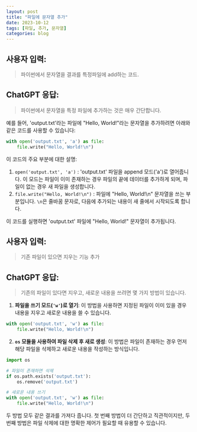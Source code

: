 ```yaml
---
layout: post
title: "파일에 문자열 추가"
date: 2023-10-12
tags: [파일, 추가, 문자열]
categories: blog
---
```


## 사용자 입력:
> 파이썬에서 문자열을 결과를 특정파일에 add하는 코드.

## ChatGPT 응답:
> 파이썬에서 문자열을 특정 파일에 추가하는 것은 매우 간단합니다. 

예를 들어, 'output.txt'라는 파일에 "Hello, World!"라는 문자열을 추가하려면 아래와 같은 코드를 사용할 수 있습니다:

```python
with open('output.txt', 'a') as file:
    file.write("Hello, World!\n")
```

이 코드의 주요 부분에 대한 설명:

1. `open('output.txt', 'a')` : 'output.txt' 파일을 append 모드('a')로 열어줍니다. 이 모드는 파일이 이미 존재하는 경우 파일의 끝에 데이터를 추가하게 되며, 파일이 없는 경우 새 파일을 생성합니다.
2. `file.write("Hello, World!\n")` : 파일에 "Hello, World!\n" 문자열을 쓰는 부분입니다. `\n`은 줄바꿈 문자로, 다음에 추가되는 내용이 새 줄에서 시작되도록 합니다.

이 코드를 실행하면 'output.txt' 파일에 "Hello, World!" 문자열이 추가됩니다.

## 사용자 입력:
> 기존 파일이 있으면 지우는 기능 추가

## ChatGPT 응답:
> 기존의 파일이 있다면 지우고, 새로운 내용을 쓰려면 몇 가지 방법이 있습니다. 

1. **파일을 쓰기 모드(`'w'`)로 열기**: 이 방법을 사용하면 지정된 파일이 이미 있을 경우 내용을 지우고 새로운 내용을 쓸 수 있습니다.

```python
with open('output.txt', 'w') as file:
    file.write("Hello, World!\n")
```

2. **`os` 모듈을 사용하여 파일 삭제 후 새로 생성**: 이 방법은 파일이 존재하는 경우 먼저 해당 파일을 삭제하고 새로운 내용을 작성하는 방식입니다.

```python
import os

# 파일이 존재하면 삭제
if os.path.exists('output.txt'):
    os.remove('output.txt')

# 새로운 내용 쓰기
with open('output.txt', 'w') as file:
    file.write("Hello, World!\n")
```

두 방법 모두 같은 결과를 가져다 줍니다. 첫 번째 방법이 더 간단하고 직관적이지만, 두 번째 방법은 파일 삭제에 대한 명확한 제어가 필요할 때 유용할 수 있습니다.

